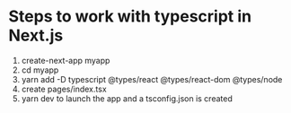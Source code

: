 # Steps to work with typescript in Next.js
1. create-next-app myapp
2. cd myapp 
3. yarn add -D typescript @types/react @types/react-dom @types/node
4. create pages/index.tsx 
5. yarn dev to launch the app and a tsconfig.json is created
